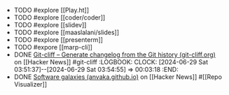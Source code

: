 - TODO #explore [[Play.ht]]
- TODO #explore [[coder/coder]]
- TODO #explore [[slidev]]
- TODO #explore [[maaslalani/slides]]
- TODO #explore [[presenterm]]
- TODO #expore [[marp-cli]]
- DONE [Git-cliff – Generate changelog from the Git history (git-cliff.org)](https://news.ycombinator.com/item?id=40798469) on [[Hacker News]] #git-cliff
  :LOGBOOK:
  CLOCK: [2024-06-29 Sat 03:51:37]--[2024-06-29 Sat 03:54:55] =>  00:03:18
  :END:
- DONE [Software galaxies (anvaka.github.io)](https://news.ycombinator.com/item?id=40817852) on [[Hacker News]] #[[Repo Visualizer]]